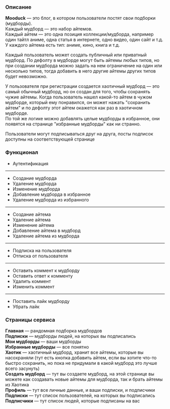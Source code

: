 ### Описание
**Mooduck** — это блог, в котором пользователи постят свои подборки (мудборды).  
Каждый мудборд — это набор айтемов.  
Каждый айтем — это одна позиция коллекции/мудборда, например один тайтл аниме, одна статья в интернете, одно видео, один сайт и т.д. У каждого айтема есть тип: аниме, кино, книга и т.д.  

Каждый пользователь может создать публичный или приватный мудборд. По дефолту в мудборде могут быть айтемы любых типов, но при создании мудборда можно задать на нем ограничение на один или несколько типов, тогда добавить в него другие айтемы других типов будет невозможно.  

У пользователя при регистрации создается хаотичный мудборд — это самый обычный мудборд, но он создан для того, чтобы сохранять чужие айтемы. Когда пользователь нашел какой-то айтем в чужом мудборде, который ему понравился, он может нажать "сохранить айтем" и по дефолту этот айтем окажется как раз в хаотичном мудборде.  
По той же логике можно добавлять целые мудборды в избранное, они появятся на странице "избранные мудборды" как ни странно.  

Пользователи могут подписываться друг на друга, посты подписок доступны на соответствующей странице

### Функционал
- Аутентификация  
---
- Создание мудборда  
- Удаление мудборда  
- Изменение мудборда
- Добавление мудборда в избранное
- Удаление мудборда из избранного  
---
- Создание айтема  
- Удаление айтема
- Изменение айтема
- Добавление айтема в мудборд
- Удаление айтема из мудборда  
---
- Подписка на пользователя
- Отписка от пользователя
---
- Оставить коммент к мудборду
- Оставить ответ к комменту
- Удалить коммент
- Изменить коммент
---
- Поставить лайк мудборду
- Убрать лайк


### Страницы сервиса
**Главная** — рандомная подборка мудбордов  
**Подписки** — мудборды людей, на которых вы подписались  
**Мои мудборды** — ваши мудборды  
**Избранные мудборды** — все понятно  
**Хаотик** — хаотичный мудборд, хранит все айтемы, которые вы насохраняли (тут есть кнопка добавить айтем, если вы хотите что-то быстро сохранить, но пока не придумали в какой мудборд это лучше всего засунуть)  
**Создать мудборд** — тут вы создаете мудборд, на этой странице вы можете как создавать новые айтемы для мудборда, так и брать айтемы из Хаотика  
**Профиль** — тут все личные данные, и ваши подписки, и подписчики  
**Подписки** — тут список пользователей, на которых вы подписались  
**Подписчики** — тут список людей, которые подписаны на вас  